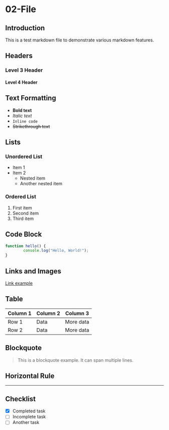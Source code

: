 # 02-File

## Introduction
This is a test markdown file to demonstrate various markdown features.

## Headers
### Level 3 Header
#### Level 4 Header

## Text Formatting
- **Bold text**
- *Italic text*
- `Inline code`
- ~~Strikethrough text~~

## Lists
### Unordered List
- Item 1
- Item 2
	- Nested item
	- Another nested item

### Ordered List
1. First item
2. Second item
3. Third item

## Code Block
```javascript
function hello() {
		console.log("Hello, World!");
}
```

## Links and Images
[Link example](https://example.com)

## Table
| Column 1 | Column 2 | Column 3 |
|----------|----------|----------|
| Row 1    | Data     | More data|
| Row 2    | Data     | More data|

## Blockquote
> This is a blockquote example.
> It can span multiple lines.

## Horizontal Rule
---

## Checklist
- [x] Completed task
- [ ] Incomplete task
- [ ] Another task